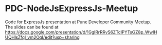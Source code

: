 # PDC-NodeJsExpressJs-Meetup
Code for ExpressJs presentation at Pune Developer Community Meetup.
The slides can be found at https://docs.google.com/presentation/d/1GgIRrRRvS6ZTcIPYTsGZ8p_WwlHUQHlsZfqI_vm2OqI/edit?usp=sharing
